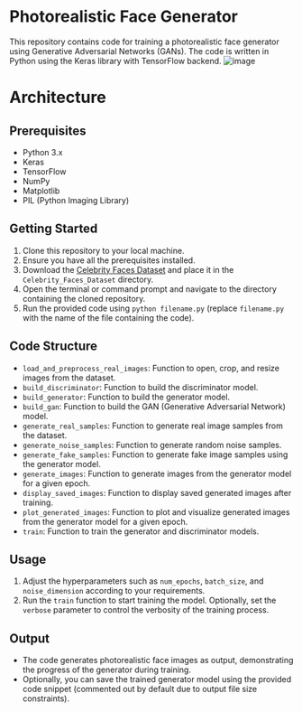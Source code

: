 # Photorealistic Face Generator

This repository contains code for training a photorealistic face generator using Generative Adversarial Networks (GANs). The code is written in Python using the Keras library with TensorFlow backend.
![image](https://github.com/Shiv162003/GAN-ARS-Div-B_Comparative-analysis/assets/120489897/c99614b6-dfd3-433c-9a39-a1af6efa1700)
# Architecture
## Prerequisites
- Python 3.x
- Keras
- TensorFlow
- NumPy
- Matplotlib
- PIL (Python Imaging Library)

## Getting Started
1. Clone this repository to your local machine.
2. Ensure you have all the prerequisites installed.
3. Download the [Celebrity Faces Dataset](https://www.kaggle.com/dansbecker/5-celebrity-faces-dataset) and place it in the `Celebrity_Faces_Dataset` directory.
4. Open the terminal or command prompt and navigate to the directory containing the cloned repository.
5. Run the provided code using `python filename.py` (replace `filename.py` with the name of the file containing the code).

## Code Structure
- `load_and_preprocess_real_images`: Function to open, crop, and resize images from the dataset.
- `build_discriminator`: Function to build the discriminator model.
- `build_generator`: Function to build the generator model.
- `build_gan`: Function to build the GAN (Generative Adversarial Network) model.
- `generate_real_samples`: Function to generate real image samples from the dataset.
- `generate_noise_samples`: Function to generate random noise samples.
- `generate_fake_samples`: Function to generate fake image samples using the generator model.
- `generate_images`: Function to generate images from the generator model for a given epoch.
- `display_saved_images`: Function to display saved generated images after training.
- `plot_generated_images`: Function to plot and visualize generated images from the generator model for a given epoch.
- `train`: Function to train the generator and discriminator models.

## Usage
1. Adjust the hyperparameters such as `num_epochs`, `batch_size`, and `noise_dimension` according to your requirements.
2. Run the `train` function to start training the model. Optionally, set the `verbose` parameter to control the verbosity of the training process.

## Output
- The code generates photorealistic face images as output, demonstrating the progress of the generator during training.
- Optionally, you can save the trained generator model using the provided code snippet (commented out by default due to output file size constraints).
